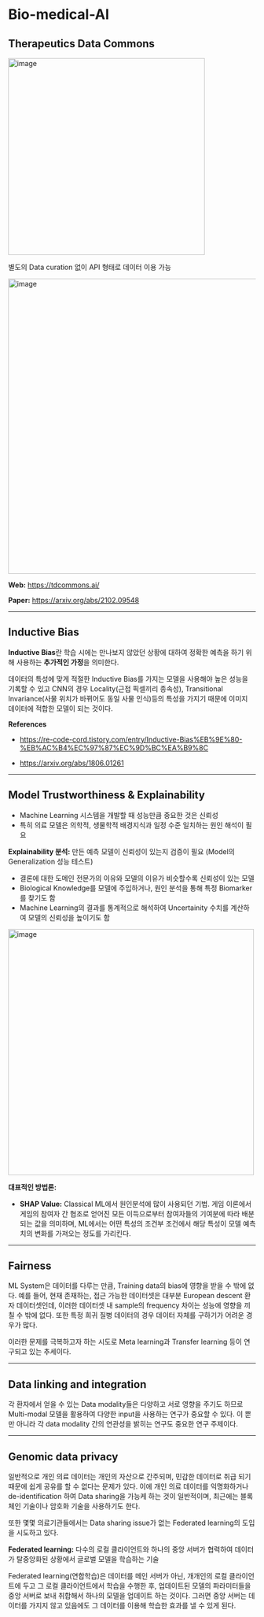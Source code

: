 # Bio-medical-AI

## Therapeutics Data Commons

<img width="400" alt="image" src="https://user-images.githubusercontent.com/76294398/209525108-302b2057-e5e1-48ee-becb-685e2a821dc2.png">

별도의 Data curation 없이 API 형태로 데이터 이용 가능

<img width="600" alt="image" src="https://user-images.githubusercontent.com/76294398/209525424-6dce9051-672d-4610-81b0-7fd7b4f826bb.png">

**Web:** https://tdcommons.ai/

**Paper:** https://arxiv.org/abs/2102.09548

---

## Inductive Bias

**Inductive Bias**란 학습 시에는 만나보지 않았던 상황에 대하여 정확한 예측을 하기 위해 사용하는 **추가적인 가정**을 의미한다.

데이터의 특성에 맞게 적절한 Inductive Bias를 가지는 모델을 사용해야 높은 성능을 기록할 수 있고 CNN의 경우 Locality(근접 픽셀끼리 종속성), Transitional Invariance(사물 위치가 바뀌어도 동일 사물 인식)등의 특성을 가지기 때문에 이미지 데이터에 적합한 모델이 되는 것이다.

**References**

- https://re-code-cord.tistory.com/entry/Inductive-Bias%EB%9E%80-%EB%AC%B4%EC%97%87%EC%9D%BC%EA%B9%8C

- https://arxiv.org/abs/1806.01261

---

## Model Trustworthiness & Explainability

- Machine Learning 시스템을 개발할 때 성능만큼 중요한 것은 신뢰성
- 특히 의료 모델은 의학적, 생물학적 배경지식과 일정 수준 일치하는 원인 해석이 필요

**Explainability 분석:** 만든 예측 모델이 신뢰성이 있는지 검증이 필요 (Model의 Generalization 성능 테스트)

- 결론에 대한 도메인 전문가의 이유와 모델의 이유가 비슷할수록 신뢰성이 있는 모델
- Biological Knowledge를 모델에 주입하거나, 원인 분석을 통해 특정 Biomarker를 찾기도 함
- Machine Learning의 결과를 통계적으로 해석하여 Uncertainity 수치를 계산하여 모델의 신뢰성을 높이기도 함

<img width="500" alt="image" src="https://user-images.githubusercontent.com/76294398/209546926-e92f0bf1-4990-4ea2-b646-3a7b7ebe09f3.png">

**대표적인 방법론:**

- **SHAP Value:** Classical ML에서 원인분석에 많이 사용되던 기법. 게임 이론에서 게임의 참여자 간 협조로 얻어진 모든 이득으로부터 참여자들의 기여분에 따라 배분되는 값을 의미하며, ML에서는 어떤 특성의 조건부 조건에서 해당 특성이 모델 예측치의 변화를 가져오는 정도를 가리킨다.

---

## Fairness

ML System은 데이터를 다루는 만큼, Training data의 bias에 영향을 받을 수 밖에 없다. 예를 들어, 현재 존재하는, 접근 가능한 데이터셋은 대부분 European descent 환자 데이터셋인데, 이러한 데이터셋 내 sample의 frequency 차이는 성능에 영향을 끼칠 수 밖에 없다. 또한 특정 희귀 질병 데이터의 경우 데이터 자체를 구하기가 어려운 경우가 많다.

이러한 문제를 극복하고자 하는 시도로 Meta learning과 Transfer learning 등이 연구되고 있는 추세이다.

---

## Data linking and integration

각 환자에서 얻을 수 있는 Data modality들은 다양하고 서로 영향을 주기도 하므로 Multi-modal 모델을 활용하여 다양한 input을 사용하는 연구가 중요할 수 있다. 이 뿐만 아니라 각 data modality 간의 연관성을 밝히는 연구도 중요한 연구 주제이다.

---

## Genomic data privacy

일반적으로 개인 의료 데이터는 개인의 자산으로 간주되며, 민감한 데이터로 취급 되기 때문에 쉽게 공유를 할 수 없다는 문제가 있다. 이에 개인 의료 데이터를 익명화하거나 de-identification 하여 Data sharing을 가능케 하는 것이 일반적이며, 최근에는 블록 체인 기술이나 암호화 기술을 사용하기도 한다.

또한 몇몇 의료기관들에서는 Data sharing issue가 없는 Federated learning의 도입을 시도하고 있다.

**Federated learning:** 다수의 로컬 클라이언트와 하나의 중앙 서버가 협력하여 데이터가 탈중앙화된 상황에서 글로벌 모델을 학습하는 기술

Federated learning(연합학습)은 데이터를 메인 서버가 아닌, 개개인의 로컬 클라이언트에 두고 그 로컬 클라이언트에서 학습을 수행한 후, 업데이트된 모델의 파라미터들을 중앙 서버로 보내 취합해서 하나의 모델을 업데이트 하는 것이다. 그러면 중앙 서버는 데이터를 가지지 않고 있음에도 그 데이터를 이용해 학습한 효과를 낼 수 있게 된다.
